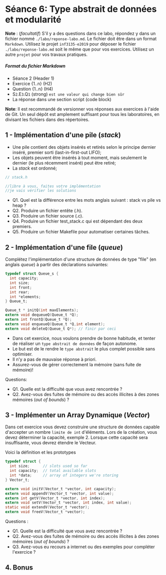 # Séance 6: Type abstrait de données et modularité

**Note** : (_facultatif_) S'il y a des questions dans ce labo, répondez y dans un fichier nommé `./labo/reponse-labo.md`. Le 
fichier doit être dans un format `Markdown`. Utilisez le projet `inf3135-e2019` pour déposer le fichier `./labo/reponse-labo.md`
soit le même que pour vos exercices. Utilisez un autre `projet` pour vos travaux pratiques.

##### Format du fichier Markdown
 + Séance 2 (Header 1)
 + Exercice {1..n} (H2)
 + Question {1..n} (H4)
 + S`2`.E`3`.Q`1` (strong) `est une valeur qui change bien sûr`
 + La réponse dans une section script (code block)

**Note**: Il est recommandé de versionner vos réponses aux exercices à l'aide
de Git. Un seul dépôt est amplement suffisant pour tous les laboratoires, en
divisant les fichiers dans des répertoires.

## 1 - Implémentation d'une pile (*stack*)

- Une pile contient des objets insérés et retirés selon le principe dernier inséré, premier sorti (last-in-first-out LIFO);
- Les objets peuvent être insérés à tout moment, mais seulement le dernier (le plus récemment inséré) peut être retiré;
- La _stack_ est ordonné;

```c
// stack.h

//libre à vous, faites votre implémentation
//je vais vérifier les solutions
```

+ Q1. Quel est la différence entre les mots anglais suivant : stack vs pile vs heap ?
+ Q2. Produire un fichier entête (.h).
+ Q3. Produire un fichier source (.c).
+ Q4. Produire un fichier test_stack.c qui est dépendant des deux premiers.
+ Q5. Produire un fichier Makefile pour automatiser certaines tâches.

## 2 - Implémentation d'une file (*queue*)

Complétez l'implémentation d'une structure de données de type "file" (en anglais *queue*) à partir des déclarations suivantes:

```c
typedef struct Queue_s {
  int capacity;
  int size;
  int front;
  int rear;
  int *elements;
} Queue_t;

Queue_t * initQ(int maxElements);
extern void dequeueQ(Queue_t *Q);
extern int frontQ(Queue_t *Q);
extern void enqueueQ(Queue_t *Q,int element);
extern void deleteQ(Queue_t Q*); // finir par ceci
```

+ Dans cet exercice, nous voulons prendre de bonne habitude, et tenter de réaliser un `type abstrait de données` de façon autonome.
+ Le but est de le rendre le `type abstrait` le plus complet possible sans optimiser.
+ Il n'y a pas de mauvaise réponse à priori.
+ Assurez-vous de gérer correctement la mémoire (sans fuite de mémoire)!

Questions:
+ Q1.  Quelle est la difficulté que vous avez rencontrée ?
+ Q2.  Avez-vous des fuites de mémoire ou des accès illicites à des zones mémoires (*out of bounds*) ?

## 3 - Implémenter un Array Dynamique (*Vector*)

Dans cet exercice vous devez construire une structure de données capable d'accepter un nombre `limite de int` d'éléments.
Lors de la création, vous devez déterminer la capacité, exemple 2.  Lorsque cette capacité sera insuffisante, vous devrez
étendre le Vecteur.

Voici la définition et les prototypes

```c
typedef struct {
  int size;      // slots used so far
  int capacity;  // total available slots
  int *data;     // array of integers we're storing
} Vector_t;

extern void initV(Vector_t *vector, int capacity);
extern void appendV(Vector_t *vector, int value);
extern int getV(Vector_t *vector, int index);
extern void setV(Vector_t *vector, int index, int value);
static void extendV(Vector_t *vector);
extern void freeV(Vector_t *vector);
```

Questions :
+ Q1. Quelle est la difficulté que vous avez rencontrée ?
+ Q2. Avez-vous des fuites de mémoire ou des accès illicites à des zones mémoires (*out of bounds*) ?
+ Q3. Avez-vous eu recours a internet ou des exemples pour compléter l'exercice ?

## 4. Bonus 
